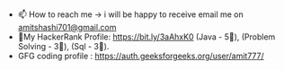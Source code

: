
- 📫 How to reach me -> i will be happy to receive email me on amitshashi701@gmail.com
- 🌟My HackerRank Profile: https://bit.ly/3aAhxK0 (Java - 5🌟), (Problem Solving - 3🌟), (Sql - 3🌟).
-  GFG coding profile : https://auth.geeksforgeeks.org/user/amit777/
<!---
AmitShashi/AmitShashi is a ✨ special ✨ repository because its `README.md` (this file) appears on your GitHub profile.
You can click the Preview link to take a look at your changes.
--->
